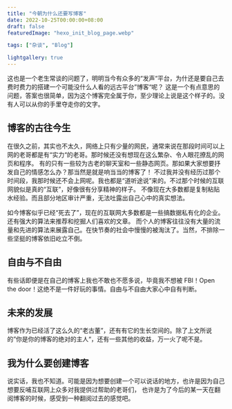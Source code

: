 ```yaml
---
title: "今朝为什么还要写博客"
date: 2022-10-25T00:00:00+08:00
draft: false
featuredImage: "hexo_init_blog_page.webp"

tags: ["杂谈", "Blog"]

lightgallery: true
---
```


这也是一个老生常谈的问题了，明明当今有众多的“发声“平台，为什还是要自己去费时费力的搭建一个可能没什么人看的远古平台”博客“呢？
这是一个有点意思的问题，答案也很简单，因为这个博客完全属于你，至少理论上说是这个样子的。没有人可以从你的手里夺走你的文字。

<!--more-->

## 博客的古往今生
在很久之前，其实也不太久，网络上只有少量的网民，通常来说在那段时间可以上网的老哥都是有“实力“的老哥。那时候还没有想现在这么繁杂、令人眼花撩乱的网页和程序。
有的只有一些较为古老的聊天室和一些静态网页。那如果大家想要抒发自己的情感怎么办？那当然是就是响当当的博客了！
不过我并没有经历过那个时间段，我那时候还不会上网呢。我也都是“道听途说”来的。不过那个时候的互联网貌似是真的“互联”，好像很有分享精神的样子。
不像现在大多数都是复制粘贴水经验。而且部分地区审计严重，无法吐露出自己心中的真实想法。

如今博客似乎已经“死去了”，现在的互联网大多数都是一些搞数据私有化的企业。还有强大的算法来推荐和挖掘人们喜欢的文章。
而个人的博客往往没有大量的流量和先进的算法来展露自己。在快节奏的社会中慢慢的被淘汰了。当然，不排除一些坚挺的博客依旧屹立不倒。

## 自由与不自由
有些话即便是在自己的博客上我也不敢也不愿多说，毕竟我不想被 FBI！Open the door！这绝不是一件好玩的事情。自由与不自由大家心中自有判断。

## 未来的发展
博客作为已经活了这么久的“老古董”，还有有它的生长空间的。除了上文所说的”你是你的博客的绝对的主人“，还有一些其他的收益，万一火了呢不是。

## 我为什么要创建博客
说实话，我也不知道。可能是因为想要创建一个可以说话的地方，也许是因为自己想要反哺互联网上众多对我提供过帮助的老哥们，
也许是为了今后的某一天在翻阅博客的时候，感受到一种翻阅过去的感觉吧。